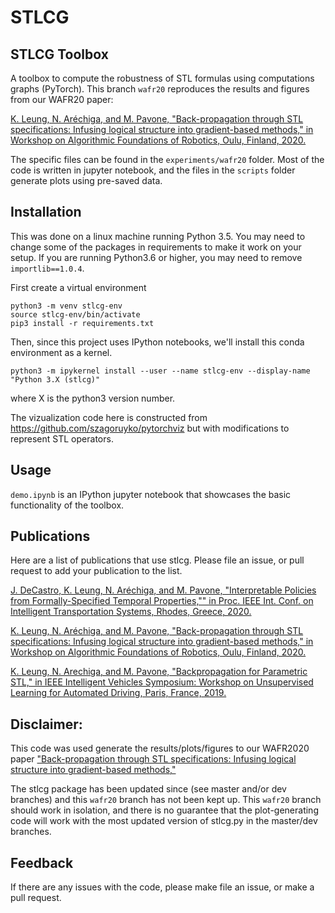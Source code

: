 STLCG
======


## STLCG Toolbox

A toolbox to compute the robustness of STL formulas using computations graphs (PyTorch).
This branch `wafr20` reproduces the results and figures from our WAFR20 paper:

[K. Leung, N. Aréchiga, and M. Pavone, "Back-propagation through STL specifications: Infusing logical structure into gradient-based methods," in Workshop on Algorithmic Foundations of Robotics, Oulu, Finland, 2020. ](http://asl.stanford.edu/wp-content/papercite-data/pdf/Leung.Arechiga.Pavone.WAFR20.pdf)

The specific files can be found in the `experiments/wafr20` folder. Most of the code is written in jupyter notebook, and the files in the `scripts` folder generate plots using pre-saved data.


## Installation
This was done on a linux machine running Python 3.5. You may need to change some of the packages in requirements to make it work on your setup. If you are running Python3.6 or higher, you may need to remove `importlib==1.0.4`.

First create a virtual environment
```
python3 -m venv stlcg-env
source stlcg-env/bin/activate
pip3 install -r requirements.txt
```
Then, since this project uses IPython notebooks, we'll install this conda environment as a kernel.
```
python3 -m ipykernel install --user --name stlcg-env --display-name "Python 3.X (stlcg)"
```
where X is the python3 version number.

The vizualization code here is constructed from https://github.com/szagoruyko/pytorchviz but with modifications to represent STL operators.


## Usage

`demo.ipynb` is an IPython jupyter notebook that showcases the basic functionality of the toolbox.

## Publications
Here are a list of publications that use stlcg. Please file an issue, or pull request to add your publication to the list.


[J. DeCastro, K. Leung, N. Aréchiga, and M. Pavone, "Interpretable Policies from Formally-Specified Temporal Properties,"" in Proc. IEEE Int. Conf. on Intelligent Transportation Systems, Rhodes, Greece, 2020.](http://asl.stanford.edu/wp-content/papercite-data/pdf/DeCastro.Leung.ea.ITSC20.pdf)

[K. Leung, N. Aréchiga, and M. Pavone, "Back-propagation through STL specifications: Infusing logical structure into gradient-based methods," in Workshop on Algorithmic Foundations of Robotics, Oulu, Finland, 2020.](http://asl.stanford.edu/wp-content/papercite-data/pdf/Leung.Arechiga.Pavone.WAFR20.pdf)

[K. Leung, N. Arechiga, and M. Pavone, "Backpropagation for Parametric STL," in IEEE Intelligent Vehicles Symposium: Workshop on Unsupervised Learning for Automated Driving, Paris, France, 2019.](http://asl.stanford.edu/wp-content/papercite-data/pdf/Leung.Arechiga.ea.ULAD19.pdf)



## Disclaimer:
This code was used generate the results/plots/figures to our WAFR2020 paper ["Back-propagation through STL specifications: Infusing logical structure into gradient-based methods,"](http://asl.stanford.edu/wp-content/papercite-data/pdf/Leung.Arechiga.Pavone.WAFR20.pdf)

The stlcg package has been updated since (see master and/or dev branches) and this `wafr20` branch has not been kept up. This `wafr20` branch should work in isolation, and there is no guarantee that the plot-generating code will work with the most updated version of stlcg.py in the master/dev branches. 


## Feedback

If there are any issues with the code, please make file an issue, or make a pull request.

